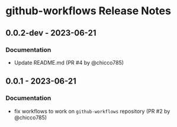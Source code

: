 # github-workflows Release Notes

## 0.0.2-dev - 2023-06-21

### Documentation

- Update README.md (PR #4 by @chicco785)

## 0.0.1 - 2023-06-21

### Documentation

- fix workflows to work on `github-workflows` repository (PR #2 by @chicco785)
